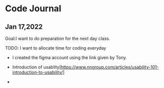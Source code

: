 # Code Journal

## Jan 17,2022

Goal:I want to do preparation for the next day class.

TODO: I want to allocate time for coding everyday

  * I created the figma account using the link given by Tony.
  
  * Introduction of usablity[https://www.nngroup.com/articles/usability-101-introduction-to-usability/]
 
  *